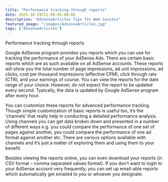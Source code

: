 ```yaml
---
title: "Performance tracking through reports"
date: 2025-10-29T21:00:05-08:00
description: "AdsenseArticles Tips for Web Success"
featured_image: "/images/AdsenseArticles.jpg"
tags: ["AdsenseArticles"]
---
```


Performance tracking through reports

Google AdSense program provides you reports which you can use for tracking the performance of your AdSense Ads. There are certain basic reports which are as such available on all AdSense accounts. These reports will show you the total number of page impressions, ad unit impressions, ad clicks, cost per thousand impressions (effective CPM), click through rate (CTR), and your earnings of course. You can view the reports for the date range of your choice.  However, do not expect the report to be updated every second. Typically, the data is updated by Google AdSense program after every hour.

You can customize these reports for advanced performance tracking. Though simple customization of basic reports is useful too, it’s the ‘channels’ that really help in conducting a detailed performance analysis. Using channels you can get data broken down and presented in a number of different ways e.g. you could compare the performance of one set of pages against another, you could compare the performance of one ad format against another etc. There are various options available with channels and it’s just a matter of exploring them and using them to your benefit.

Besides viewing the reports online, you can even download your reports (in CSV format – comma separated values format). If you don’t want to login to your AdSense account very frequently, you can set up email-able reports which automatically get emailed to you or whoever you designate.
